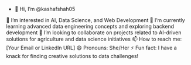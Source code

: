 - 👋 Hi, I’m @kashafshah05

👀 I’m interested in AI, Data Science, and Web Development
🌱 I’m currently learning advanced data engineering concepts and exploring backend development
💞️ I’m looking to collaborate on projects related to AI-driven solutions for agriculture and data science initiatives
📫 How to reach me: [Your Email or LinkedIn URL]
😄 Pronouns: She/Her
⚡ Fun fact: I have a knack for finding creative solutions to data challenges!
<!---
kashafshah05/kashafshah05 is a ✨ special ✨ repository because its `README.md` (this file) appears on your GitHub profile.
You can click the Preview link to take a look at your changes.
--->
